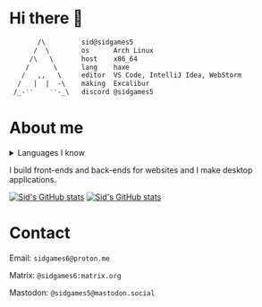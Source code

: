 <!-- github readme stats theme: react -->

# Hi there 👋

```haxe
       /\         sid@sidgames5
      /  \        os      Arch Linux
     /\   \       host    x86_64
    /      \      lang    haxe
   /   ,,   \     editor  VS Code, IntelliJ Idea, WebStorm
  /   |  |  -\    making  Excalibur
 /_-''    ''-_\   discord @sidgames5
```

# About me

<details>
  <summary>Languages I know</summary>
Haxe - master<br>
HTML - expert<br>
Java - expert<br>
CSS - advanced<br>
JavaScript - advanced<br>
Python - intermediate<br>
C - basic<br>
Kotlin - basic
</details>

I build front-ends and back-ends for websites and I make desktop applications.

[![Sid's GitHub stats](https://github-readme-stats.vercel.app/api?username=sidgames5&theme=react)](https://github.com/anuraghazra/github-readme-stats)
[![Sid's GitHub stats](https://github-readme-stats.vercel.app/api/top-langs/?username=sidgames5&layout=compact&theme=nord)](https://github.com/anuraghazra/github-readme-stats)

# Contact

Email: `sidgames6@proton.me`

Matrix: `@sidgames6:matrix.org`

Mastodon: `@sidgames5@mastodon.social`
